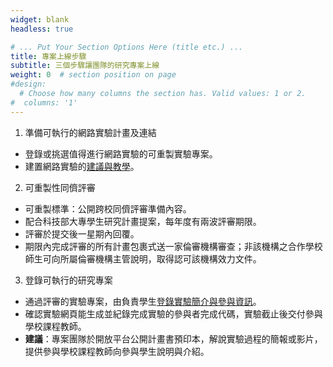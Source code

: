 ```yaml
---
widget: blank
headless: true

# ... Put Your Section Options Here (title etc.) ...
title: 專案上線步驟
subtitle: 三個步驟讓團隊的研究專案上線
weight: 0  # section position on page
#design:
  # Choose how many columns the section has. Valid values: 1 or 2.
#  columns: '1'
---
```


1. 準備可執行的網路實驗計畫及連結

- 登錄或挑選值得進行網路實驗的可重製實驗專案。
- 建置網路實驗的[建議與教學](https://scgeeker.github.io/Online_EXP/)。

2. 可重製性同儕評審

- 可重製標準：公開跨校同儕評審準備內容。
- 配合科技部大專學生研究計畫提案，每年度有兩波評審期限。
- 評審於提交後一星期內回覆。
- 期限內完成評審的所有計畫包裹式送一家倫審機構審查；非該機構之合作學校師生可向所屬倫審機構主管說明，取得認可該機構效力文件。

3. 登錄可執行的研究專案

- 通過評審的實驗專案，由負責學生[登錄實驗簡介與參與資訊](_submission.html)。
- 確認實驗網頁能生成並紀錄完成實驗的參與者完成代碼，實驗截止後交付參與學校課程教師。
- **建議**：專案團隊於開放平台公開計畫書預印本，解說實驗過程的簡報或影片，提供參與學校課程教師向參與學生說明與介紹。
